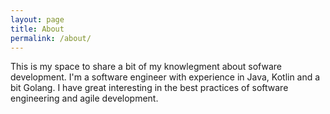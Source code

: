 ```yaml
---
layout: page
title: About
permalink: /about/
---
```


This is my space to share a bit of my knowlegment about sofware development. I'm a software engineer with experience in Java, Kotlin and a bit Golang. I have great interesting in the best practices of software engineering and agile development.